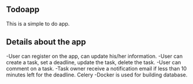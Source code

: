 Todoapp
-------
This is a simple to do app.

Details about the app
---------------------
  -User can register on the app, can update his/her information.
  -User can create a task, set a deadline, update the task, delete the task.
  -User can comment on a task.
  -Task owner receive a notification email if less than 10 minutes left for the deadline. Celery
  -Docker is used for building database.
